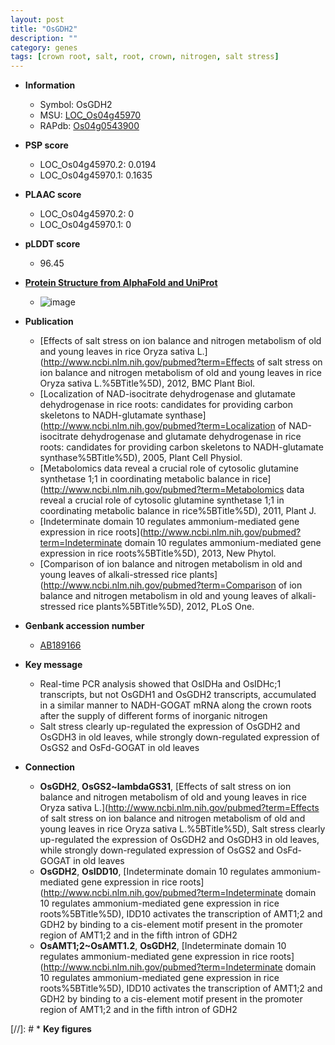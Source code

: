 ```yaml
---
layout: post
title: "OsGDH2"
description: ""
category: genes
tags: [crown root, salt, root, crown, nitrogen, salt stress]
---
```


* **Information**  
    + Symbol: OsGDH2  
    + MSU: [LOC_Os04g45970](http://rice.plantbiology.msu.edu/cgi-bin/ORF_infopage.cgi?orf=LOC_Os04g45970)  
    + RAPdb: [Os04g0543900](http://rapdb.dna.affrc.go.jp/viewer/gbrowse_details/irgsp1?name=Os04g0543900)  

* **PSP score**  
    + LOC_Os04g45970.2: 0.0194 
    + LOC_Os04g45970.1: 0.1635 

* **PLAAC score**  
    + LOC_Os04g45970.2: 0 
    + LOC_Os04g45970.1: 0 

* **pLDDT score**
    + 96.45

* **[Protein Structure from AlphaFold and UniProt](https://www.uniprot.org/uniprotkb/Q33E23/entry#structure)**
    + ![image](https://ricepsp.github.io/images/Q3/AF-Q33E23-F1.png)

* **Publication**  
    + [Effects of salt stress on ion balance and nitrogen metabolism of old and young leaves in rice Oryza sativa L.](http://www.ncbi.nlm.nih.gov/pubmed?term=Effects of salt stress on ion balance and nitrogen metabolism of old and young leaves in rice Oryza sativa L.%5BTitle%5D), 2012, BMC Plant Biol.
    + [Localization of NAD-isocitrate dehydrogenase and glutamate dehydrogenase in rice roots: candidates for providing carbon skeletons to NADH-glutamate synthase](http://www.ncbi.nlm.nih.gov/pubmed?term=Localization of NAD-isocitrate dehydrogenase and glutamate dehydrogenase in rice roots: candidates for providing carbon skeletons to NADH-glutamate synthase%5BTitle%5D), 2005, Plant Cell Physiol.
    + [Metabolomics data reveal a crucial role of cytosolic glutamine synthetase 1;1 in coordinating metabolic balance in rice](http://www.ncbi.nlm.nih.gov/pubmed?term=Metabolomics data reveal a crucial role of cytosolic glutamine synthetase 1;1 in coordinating metabolic balance in rice%5BTitle%5D), 2011, Plant J.
    + [Indeterminate domain 10 regulates ammonium-mediated gene expression in rice roots](http://www.ncbi.nlm.nih.gov/pubmed?term=Indeterminate domain 10 regulates ammonium-mediated gene expression in rice roots%5BTitle%5D), 2013, New Phytol.
    + [Comparison of ion balance and nitrogen metabolism in old and young leaves of alkali-stressed rice plants](http://www.ncbi.nlm.nih.gov/pubmed?term=Comparison of ion balance and nitrogen metabolism in old and young leaves of alkali-stressed rice plants%5BTitle%5D), 2012, PLoS One.

* **Genbank accession number**  
    + [AB189166](http://www.ncbi.nlm.nih.gov/nuccore/AB189166)

* **Key message**  
    + Real-time PCR analysis showed that OsIDHa and OsIDHc;1 transcripts, but not OsGDH1 and OsGDH2 transcripts, accumulated in a similar manner to NADH-GOGAT mRNA along the crown roots after the supply of different forms of inorganic nitrogen
    + Salt stress clearly up-regulated the expression of OsGDH2 and OsGDH3 in old leaves, while strongly down-regulated expression of OsGS2 and OsFd-GOGAT in old leaves

* **Connection**  
    + __OsGDH2__, __OsGS2~lambdaGS31__, [Effects of salt stress on ion balance and nitrogen metabolism of old and young leaves in rice Oryza sativa L.](http://www.ncbi.nlm.nih.gov/pubmed?term=Effects of salt stress on ion balance and nitrogen metabolism of old and young leaves in rice Oryza sativa L.%5BTitle%5D), Salt stress clearly up-regulated the expression of OsGDH2 and OsGDH3 in old leaves, while strongly down-regulated expression of OsGS2 and OsFd-GOGAT in old leaves
    + __OsGDH2__, __OsIDD10__, [Indeterminate domain 10 regulates ammonium-mediated gene expression in rice roots](http://www.ncbi.nlm.nih.gov/pubmed?term=Indeterminate domain 10 regulates ammonium-mediated gene expression in rice roots%5BTitle%5D), IDD10 activates the transcription of AMT1;2 and GDH2 by binding to a cis-element motif present in the promoter region of AMT1;2 and in the fifth intron of GDH2
    + __OsAMT1;2~OsAMT1.2__, __OsGDH2__, [Indeterminate domain 10 regulates ammonium-mediated gene expression in rice roots](http://www.ncbi.nlm.nih.gov/pubmed?term=Indeterminate domain 10 regulates ammonium-mediated gene expression in rice roots%5BTitle%5D), IDD10 activates the transcription of AMT1;2 and GDH2 by binding to a cis-element motif present in the promoter region of AMT1;2 and in the fifth intron of GDH2

[//]: # * **Key figures**  


